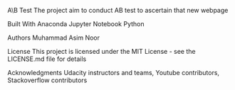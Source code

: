 A\B Test
The project aim to conduct AB test to ascertain that new webpage 

Built With
Anaconda
Jupyter Notebook
Python

Authors
Muhammad Asim Noor 

License
This project is licensed under the MIT License - see the LICENSE.md file for details

Acknowledgments
Udacity instructors and teams, Youtube contributors, Stackoverflow contributors